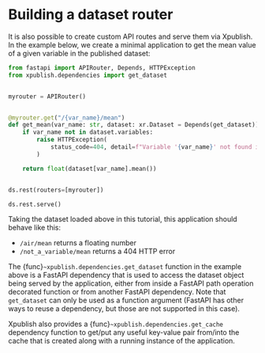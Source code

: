 # Building a dataset router

It is also possible to create custom API routes and serve them via Xpublish. In
the example below, we create a minimal application to get the mean value of a
given variable in the published dataset:

```python
from fastapi import APIRouter, Depends, HTTPException
from xpublish.dependencies import get_dataset


myrouter = APIRouter()


@myrouter.get("/{var_name}/mean")
def get_mean(var_name: str, dataset: xr.Dataset = Depends(get_dataset)):
    if var_name not in dataset.variables:
        raise HTTPException(
            status_code=404, detail=f"Variable '{var_name}' not found in dataset"
        )

    return float(dataset[var_name].mean())


ds.rest(routers=[myrouter])

ds.rest.serve()
```

Taking the dataset loaded above in this tutorial, this application should behave
like this:

- `/air/mean` returns a floating number
- `/not_a_variable/mean` returns a 404 HTTP error

The {func}`~xpublish.dependencies.get_dataset` function in the example above is
a FastAPI dependency that is used to access the dataset object being served by
the application, either from inside a FastAPI path operation decorated function
or from another FastAPI dependency. Note that `get_dataset` can only be used
as a function argument (FastAPI has other ways to reuse a dependency, but those
are not supported in this case).

Xpublish also provides a {func}`~xpublish.dependencies.get_cache` dependency
function to get/put any useful key-value pair from/into the cache that is
created along with a running instance of the application.

